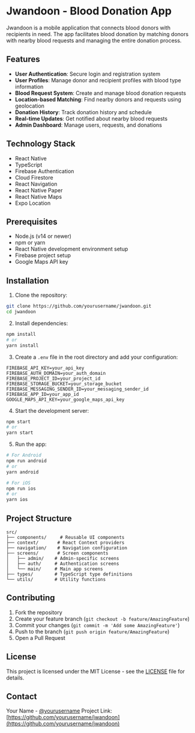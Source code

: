 # Jwandoon - Blood Donation App

Jwandoon is a mobile application that connects blood donors with recipients in need. The app facilitates blood donation by matching donors with nearby blood requests and managing the entire donation process.

## Features

- **User Authentication**: Secure login and registration system
- **User Profiles**: Manage donor and recipient profiles with blood type information
- **Blood Request System**: Create and manage blood donation requests
- **Location-based Matching**: Find nearby donors and requests using geolocation
- **Donation History**: Track donation history and schedule
- **Real-time Updates**: Get notified about nearby blood requests
- **Admin Dashboard**: Manage users, requests, and donations

## Technology Stack

- React Native
- TypeScript
- Firebase Authentication
- Cloud Firestore
- React Navigation
- React Native Paper
- React Native Maps
- Expo Location

## Prerequisites

- Node.js (v14 or newer)
- npm or yarn
- React Native development environment setup
- Firebase project setup
- Google Maps API key

## Installation

1. Clone the repository:
```bash
git clone https://github.com/yourusername/jwandoon.git
cd jwandoon
```

2. Install dependencies:
```bash
npm install
# or
yarn install
```

3. Create a `.env` file in the root directory and add your configuration:
```
FIREBASE_API_KEY=your_api_key
FIREBASE_AUTH_DOMAIN=your_auth_domain
FIREBASE_PROJECT_ID=your_project_id
FIREBASE_STORAGE_BUCKET=your_storage_bucket
FIREBASE_MESSAGING_SENDER_ID=your_messaging_sender_id
FIREBASE_APP_ID=your_app_id
GOOGLE_MAPS_API_KEY=your_google_maps_api_key
```

4. Start the development server:
```bash
npm start
# or
yarn start
```

5. Run the app:
```bash
# For Android
npm run android
# or
yarn android

# For iOS
npm run ios
# or
yarn ios
```

## Project Structure

```
src/
├── components/     # Reusable UI components
├── context/       # React Context providers
├── navigation/    # Navigation configuration
├── screens/       # Screen components
│   ├── admin/    # Admin-specific screens
│   ├── auth/     # Authentication screens
│   └── main/     # Main app screens
├── types/        # TypeScript type definitions
└── utils/        # Utility functions
```

## Contributing

1. Fork the repository
2. Create your feature branch (`git checkout -b feature/AmazingFeature`)
3. Commit your changes (`git commit -m 'Add some AmazingFeature'`)
4. Push to the branch (`git push origin feature/AmazingFeature`)
5. Open a Pull Request

## License

This project is licensed under the MIT License - see the [LICENSE](LICENSE) file for details.

## Contact

Your Name - [@yourusername](https://twitter.com/yourusername)
Project Link: [https://github.com/yourusername/jwandoon](https://github.com/yourusername/jwandoon) 